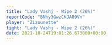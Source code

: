 ```yaml
---
title: "Lady Vashj - Wipe 2 (26%)"
reportCode: "BNhy3GwzCKJA89Vn"
player: "Zizounette"
fight: "Lady Vashj - Wipe 2 (26%)"
date: 2021-10-24T19:01:26.673000+00:00
---
```

